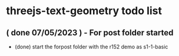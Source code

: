 # threejs-text-geometry todo list

<!-- BASIC SECTION-->

<!-- DONE -->

## ( done 07/05/2023 ) - For post folder started
* (done) start the forpost folder with the r152 demo as s1-1-basic

